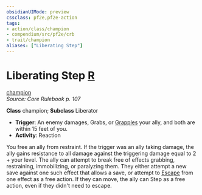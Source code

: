 ```yaml
---
obsidianUIMode: preview
cssclass: pf2e,pf2e-action
tags:
- action/class/champion
- compendium/src/pf2e/crb
- trait/champion
aliases: ["Liberating Step"]
---
```

# Liberating Step [R](chapter-9-playing-the-game.md#Actions "Reaction")
[champion](Reference/Rules/Traits/champion.md "Champion Class Trait")  
*Source: Core Rulebook p. 107*  

**Class** champion; **Subclass** Liberator
- **Trigger**: An enemy damages, Grabs, or [Grapples](Reference/Rules/Actions/grapple.md) your ally, and both are within 15 feet of you.
- **Activity**: Reaction

You free an ally from restraint. If the trigger was an ally taking damage, the ally gains resistance to all damage against the triggering damage equal to 2 + your level. The ally can attempt to break free of effects grabbing, restraining, immobilizing, or paralyzing them. They either attempt a new save against one such effect that allows a save, or attempt to [Escape](escape.md) from one effect as a free action. If they can move, the ally can Step as a free action, even if they didn't need to escape.